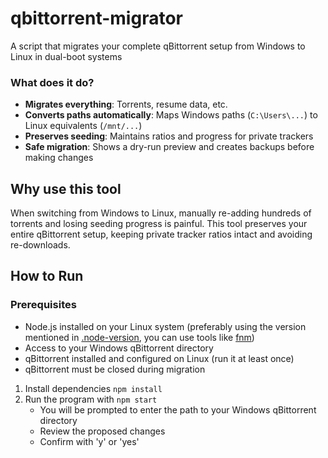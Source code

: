 # qbittorrent-migrator

A script that migrates your complete qBittorrent setup from Windows to Linux in dual-boot systems

### What does it do?

- **Migrates everything**: Torrents, resume data, etc.
- **Converts paths automatically**: Maps Windows paths (`C:\Users\...`) to Linux equivalents (`/mnt/...`)
- **Preserves seeding**: Maintains ratios and progress for private trackers
- **Safe migration**: Shows a dry-run preview and creates backups before making changes

## Why use this tool

When switching from Windows to Linux, manually re-adding hundreds of torrents and losing seeding progress is painful. This tool preserves your entire qBittorrent setup, keeping private tracker ratios intact and avoiding re-downloads.

## How to Run

### **Prerequisites**
- Node.js installed on your Linux system (preferably using the version mentioned in [.node-version](.node-version), you can use tools like [fnm](https://github.com/Schniz/fnm))
- Access to your Windows qBittorrent directory
- qBittorrent installed and configured on Linux (run it at least once)
- qBittorrent must be closed during migration

1. Install dependencies `npm install`
2. Run the program with `npm start`
    - You will be prompted to enter the path to your Windows qBittorrent directory
    - Review the proposed changes
    - Confirm with 'y' or 'yes'
